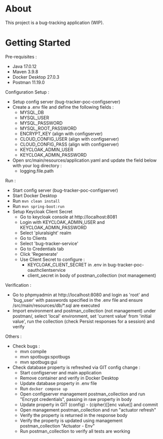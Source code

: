 # About

This project is a bug-tracking application (WIP).


# Getting Started


Pre-requisites :
* Java 17.0.12
* Maven 3.9.8
* Docker Desktop 27.0.3
* Postman 11.19.0


Configuration Setup :
* Setup config server (bug-tracker-poc-configserver)
* Create a .env file and define the following fields :
    * MYSQL_DB
    * MYSQL_USER
    * MYSQL_PASSWORD
    * MYSQL_ROOT_PASSWORD
    * ENCRYPT_KEY (align with configserver)
    * CLOUD_CONFIG_USER (align with configserver)
    * CLOUD_CONFIG_PASS (align with configserver)
    * KEYCLOAK_ADMIN_USER
    * KEYCLOAK_ADMIN_PASSWORD
* Open src/main/resources/application.yaml and update the field below with your log directory :
   * logging.file.path


Run :
* Start config server (bug-tracker-poc-configserver)
* Start Docker Desktop
* Run `mvn clean install`
* Run `mvn spring-boot:run`
* Setup Keycloak Client Secret
     - Go to keycloak console at http://localhost:8081
     - Login with KEYCLOAK_ADMIN_USER and KEYCLOAK_ADMIN_PASSWORD
     - Select 'pluralsight' realm
     - Go to Clients
     - Select 'bug-tracker-service'
     - Go to Credentials tab
     - Click 'Regenerate'
     - Use Client Secret to configure :
        - KEYCLOAK_CLIENT_SECRET in .env in bug-tracker-poc-oauthclientservice
        - client_secret in body of postman_collection (not management)


Verification :
* Go to phpmyadmin at http://localhost:8080 and login as 'root' and 'bug_user' with passwords specified in the .env file and ensure /src/main/resources/db/*.sql are executed
* Import environment and postman_collection (not management) under postman/, select 'local' environment, set 'current value' from 'initial value', run the collection (check Persist responses for a session) and verify


Others :
* Check bugs :
   - mvn compile
   - mvn spotbugs:spotbugs
   - mvn spotbugs:gui
* Check database property is refreshed via GIT config change :
   - Start configserver and main application
   - Remove container and verify in Docker Desktop
   - Update database property in .env file
   - Run `docker compose up`
   - Open configserver management postman_collection and run "Encrypt credentials", passing in raw property in body
   - Update property in GIT (config) - {cipher}[[enc value]] and commit
   - Open management postman_collection and run "actuator refresh"
   - Verify the property is returned in the response body
   - Verify the property is updated using management postman_collection "Actuator - Env"
   - Run postman_collection to verify all tests are working

